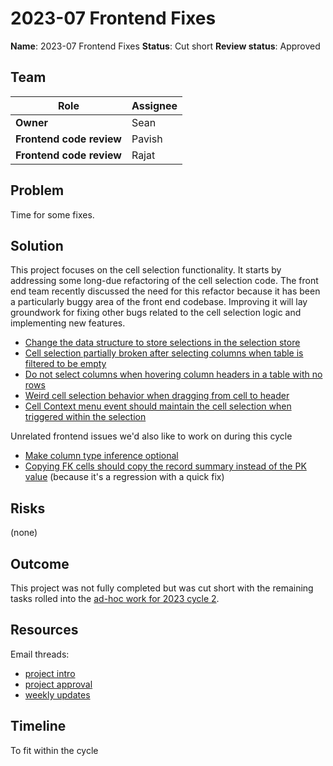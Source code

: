 # 2023-07 Frontend Fixes

**Name**: 2023-07 Frontend Fixes
**Status**: Cut short
**Review status**: Approved

## Team

| Role | Assignee |
|-|-|
| **Owner** | Sean |
| **Frontend code review** | Pavish |
| **Frontend code review** | Rajat |

## Problem

Time for some fixes.

## Solution

This project focuses on the cell selection functionality. It starts by addressing some long-due refactoring of the cell selection code. The front end team recently discussed the need for this refactor because it has been a particularly buggy area of the front end codebase. Improving it will lay groundwork for fixing other bugs related to the cell selection logic and implementing new features.

- [Change the data structure to store selections in the selection store](https://github.com/mathesar-foundation/mathesar/issues/1732)
- [Cell selection partially broken after selecting columns when table is filtered to be empty](https://github.com/mathesar-foundation/mathesar/issues/2845)
- [Do not select columns when hovering column headers in a table with no rows](https://github.com/mathesar-foundation/mathesar/issues/2130)
- [Weird cell selection behavior when dragging from cell to header](https://github.com/mathesar-foundation/mathesar/issues/2122)
- [Cell Context menu event should maintain the cell selection when triggered within the selection](https://github.com/mathesar-foundation/mathesar/issues/1771)

Unrelated frontend issues we'd also like to work on during this cycle

- [Make column type inference optional](https://github.com/mathesar-foundation/mathesar/issues/2358)
- [Copying FK cells should copy the record summary instead of the PK value](https://github.com/mathesar-foundation/mathesar/issues/3085) (because it's a regression with a quick fix)

## Risks

(none)

## Outcome

This project was not fully completed but was cut short with the remaining tasks rolled into the [ad-hoc work for 2023 cycle 2](https://github.com/mathesar-foundation/mathesar/issues/3150).

## Resources

Email threads:

- [project intro](https://groups.google.com/a/mathesar.org/g/mathesar-developers/c/lUajMP3nxxY/m/kwi8_G2nAAAJ)
- [project approval](https://groups.google.com/a/mathesar.org/g/mathesar-developers/c/bfGBAIN0M6Y/m/Iq1w4lyvAAAJ)
- [weekly updates](https://groups.google.com/a/mathesar.org/g/mathesar-developers/c/GJIzUwk3Zs8)

## Timeline

To fit within the cycle
